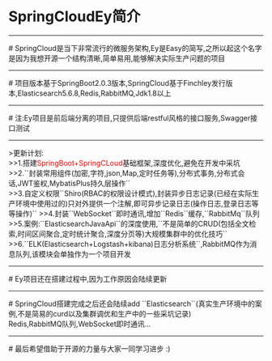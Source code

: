 # SpringCloudEy简介
<hr>
# SpringCloud是当下非常流行的微服务架构,Ey是Easy的简写,之所以起这个名字是因为我想开源一个结构清晰,简单易用,能够解决实际生产问题的项目
<hr>
# 项目版本基于SpringBoot2.0.3版本,SpringCloud基于Finchley发行版本,Elasticsearch5.6.8,Redis,RabbitMQ,Jdk1.8以上<br>
<hr>
# 注:Ey项目是前后端分离的项目,只提供后端restful风格的接口服务,Swagger接口测试
<hr>
>更新计划:<br>
>>1.搭建<font color="#FF0000">SpringBoot+SpringCLoud</font>基础框架,深度优化,避免在开发中采坑<br>
>>2.``封装常用组件(加密,字符,json,Map,定时任务等),分布式事务,分布式会话,JWT鉴权,MybatisPlus持久层操作``<br>
>>3.自定义权限``Shiro(RBAC的权限设计模式),封装异步日志记录(已经在实际生产环境中使用过的)只对外提供一个注解,即可异步记录日志(操作日志,登录日志等等操作)``
>>4.封装``WebSocket``即时通讯,增加``Redis``缓存,``RabbitMq``队列<br>
>>5.案例:``ElasticsearchJavaApi``的深度使用,``不是简单的CRUD(包括全文检索,时间区间聚合,定时统计聚合,深度分页等)大规模集群中的优化技巧``<br>
>>6.``ELK(Elasticsearch+Logstash+kibana)日志分析系统``,RabbitMQ作为消息队列,该模块会单独作为一个项目开发<br>
<hr>
# Ey项目还在搭建过程中,因为工作原因会陆续更新
<hr>
# SpringCloud搭建完成之后还会陆续add ``Elasticsearch``(真实生产环境中的案例,不是简易的curd以及集群调优和生产中的一些采坑记录)<br>Redis,RabbitMQ队列,WebSocket即时通讯...<br>
<hr>
# 最后希望借助于开源的力量与大家一同学习进步 :)
